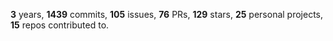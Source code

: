 **3** years, **1439** commits, **105** issues, **76** PRs, **129** stars, **25** personal projects, **15** repos contributed to.
